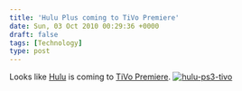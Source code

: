 ```yaml
---
title: 'Hulu Plus coming to TiVo Premiere'
date: Sun, 03 Oct 2010 00:29:36 +0000
draft: false
tags: [Technology]
type: post
---
```


Looks like [Hulu](http://www.hulu.com/plus#devices) is coming to [TiVo Premiere](https://www3.tivo.com/store/premiere.do). [![](http://zeusville.files.wordpress.com/2010/10/hulu-ps3-tivo.png "hulu-ps3-tivo")](http://zeusville.files.wordpress.com/2010/10/hulu-ps3-tivo.png)